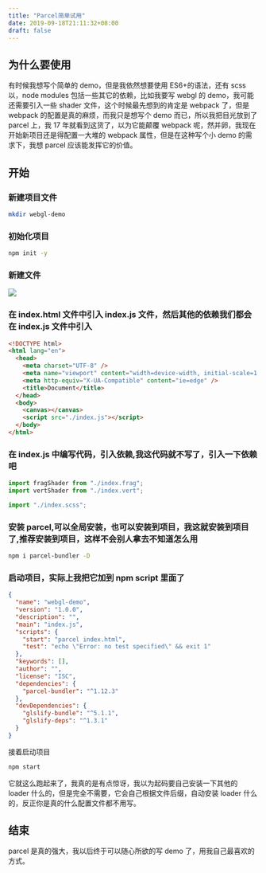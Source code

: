 ```yaml
---
title: "Parcel简单试用"
date: 2019-09-18T21:11:32+08:00
draft: false
---
```


## 为什么要使用

有时候我想写个简单的 demo，但是我依然想要使用 ES6+的语法，还有 scss 以，node modules 包括一些其它的依赖，比如我要写 webgl 的 demo，我可能还需要引入一些 shader 文件，这个时候最先想到的肯定是 webpack 了，但是 webpack 的配置是真的麻烦，而我只是想写个 demo 而已，所以我把目光放到了 parcel 上，我 17 年就看到这货了，以为它能颠覆 webpack 呢，然并卵，我现在开始新项目还是得配置一大堆的 webpack 属性，但是在这种写个小 demo 的需求下，我想 parcel 应该能发挥它的价值。

## 开始

### 新建项目文件

```bash
mkdir webgl-demo
```

### 初始化项目

```bash
npm init -y
```

### 新建文件

![](https://raw.githubusercontent.com/johnny19941216/storage-room/master/img/20190918203412.png)

### 在 index.html 文件中引入 index.js 文件，然后其他的依赖我们都会在 index.js 文件中引入

```html
<!DOCTYPE html>
<html lang="en">
  <head>
    <meta charset="UTF-8" />
    <meta name="viewport" content="width=device-width, initial-scale=1.0" />
    <meta http-equiv="X-UA-Compatible" content="ie=edge" />
    <title>Document</title>
  </head>
  <body>
    <canvas></canvas>
    <script src="./index.js"></script>
  </body>
</html>
```

### 在 index.js 中编写代码，引入依赖,我这代码就不写了，引入一下依赖吧

```javascript
import fragShader from "./index.frag";
import vertShader from "./index.vert";

import "./index.scss";
```

### 安装 parcel,可以全局安装，也可以安装到项目，我这就安装到项目了,推荐安装到项目，这样不会别人拿去不知道怎么用

```bash
npm i parcel-bundler -D
```

### 启动项目，实际上我把它加到 npm script 里面了

```json
{
  "name": "webgl-demo",
  "version": "1.0.0",
  "description": "",
  "main": "index.js",
  "scripts": {
    "start": "parcel index.html",
    "test": "echo \"Error: no test specified\" && exit 1"
  },
  "keywords": [],
  "author": "",
  "license": "ISC",
  "dependencies": {
    "parcel-bundler": "^1.12.3"
  },
  "devDependencies": {
    "glslify-bundle": "^5.1.1",
    "glslify-deps": "^1.3.1"
  }
}
```

接着启动项目

```bash
npm start

```

它就这么跑起来了，我真的是有点惊讶，我以为起码要自己安装一下其他的 loader 什么的，但是完全不需要，它会自己根据文件后缀，自动安装 loader 什么的，反正你是真的什么配置文件都不用写。

## 结束

parcel 是真的强大，我以后终于可以随心所欲的写 demo 了，用我自己最喜欢的方式。
